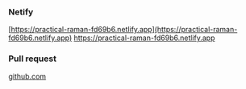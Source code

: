 ### Netify

[https://practical-raman-fd69b6.netlify.app](https://practical-raman-fd69b6.netlify.app) https://practical-raman-fd69b6.netlify.app

### Pull request
[github.com](https://github.com/radio-goodbye/middle.messenger.praktikum.yandex/pull/1) 